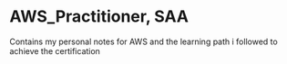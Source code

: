 # AWS_Practitioner, SAA
Contains my personal notes for AWS and the learning path i followed to achieve the certification
